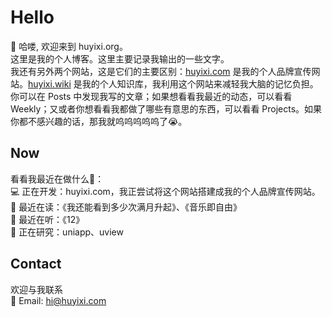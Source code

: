 # Hello

👋 哈喽, 欢迎来到 huyixi.org。  
这里是我的个人博客。这里主要记录我输出的一些文字。  
我还有另外两个网站，这是它们的主要区别：[huyixi.com](https://huyixi.com) 是我的个人品牌宣传网站。[huyixi.wiki](https://huyixi.wiki) 是我的个人知识库，我利用这个网站来减轻我大脑的记忆负担。
你可以在 Posts 中发现我写的文章；如果想看看我最近的动态，可以看看  Weekly；又或者你想看看我都做了哪些有意思的东西，可以看看 Projects。如果你都不感兴趣的话，那我就呜呜呜呜呜了😭。

## Now

看看我最近在做什么👀：  
💻 正在开发：huyixi.com，我正尝试将这个网站搭建成我的个人品牌宣传网站。  
📖 最近在读：《我还能看到多少次满月升起》、《音乐即自由》  
🎵 最近在听：《12》  
🔎 正在研究：uniapp、uview

## Contact

欢迎与我联系  
📮 Email: [hi@huyixi.com](mailto:hi@huyixi.com)
